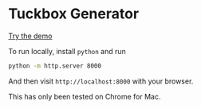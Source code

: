# Tuckbox Generator

[Try the demo](https://andylei.github.io/paperbox)

To run locally, install `python` and run

```sh
python -m http.server 8000
```

And then visit `http://localhost:8000` with your browser.

This has only been tested on Chrome for Mac.
